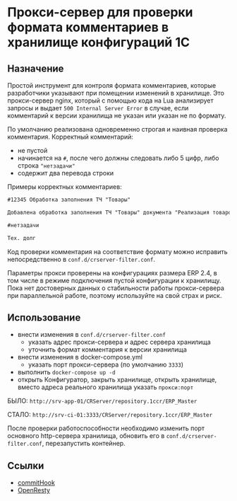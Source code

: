# Прокси-сервер для проверки формата комментариев в хранилище конфигураций 1С

## Назначение

Простой инструмент для контроля формата комментариев, которые разработчики указывают при помещении изменений в хранилище. Это прокси-сервер nginx, который с помощью кода на Lua анализирует запросы и выдает `500 Internal Server Error` в случае, если комментарий к версии хранилища не указан или указан не по формату.

По умолчанию реализована одновременно строгая и наивная проверка комментария. Корректный комментарий:

- не пустой
- начинается на `#`, после чего должны следовать либо 5 цифр, либо строка `"нетзадачи"`
- содержит два перевода строки

Примеры корректных комментариев:

```md
#12345 Обработка заполнения ТЧ "Товары"

Добавлена обработка заполнения ТЧ "Товары" документа "Реализация товаров и услуг"
```

```md
#нетзадачи

Тех. долг
```

Код проверки комментария на соответствие формату можно исправить непосредственно в `conf.d/crserver-filter.conf`.

Параметры прокси проверены на конфигурациях размера ERP 2.4, в том числе в режиме подключения пустой конфигурации к хранилищу.
Пока нет достоверных данных о стабильности работы прокси-сервера при параллельной работе, поэтому используйте на свой страх и риск.

## Использование

- внести изменения в `conf.d/crserver-filter.conf`
  - указать адрес прокси-сервера и адрес сервера хранилища
  - уточнить формат комментария к версии хранилища
- внести изменения в docker-compose.yml
  - указать порт прокси-сервера (по умолчанию `3333`)
- выполнить `docker-compose up -d`
- открыть Конфигуратор, закрыть хранилище, открыть хранилище, вместо адреса реального хранилища указать `прокси:порт`

БЫЛО: `http://srv-app-01/CRServer/repository.1ccr/ERP_Master`

СТАЛО: `http://srv-ci-01:3333/CRServer/repository.1ccr/ERP_Master`

После проверки работоспособности необходимо изменить порт основного http-сервера хранилища, обновить его в `conf.d/crserver-filter.conf`, перезапустить контейнер.

## Ссылки

- [commitHook](https://github.com/asosnoviy/commitHook)
- [OpenResty](https://openresty.org/)
